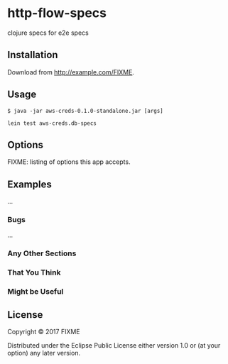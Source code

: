 # http-flow-specs

clojure specs for e2e specs

## Installation

Download from http://example.com/FIXME.

## Usage

    $ java -jar aws-creds-0.1.0-standalone.jar [args]

    lein test aws-creds.db-specs

## Options

FIXME: listing of options this app accepts.

## Examples

...

### Bugs

...

### Any Other Sections
### That You Think
### Might be Useful

## License

Copyright © 2017 FIXME

Distributed under the Eclipse Public License either version 1.0 or (at
your option) any later version.
